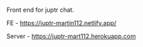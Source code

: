 Front end for juptr chat.

FE - https://juptr-martin112.netlify.app/

Server - https://juptr-mart112.herokuapp.com
